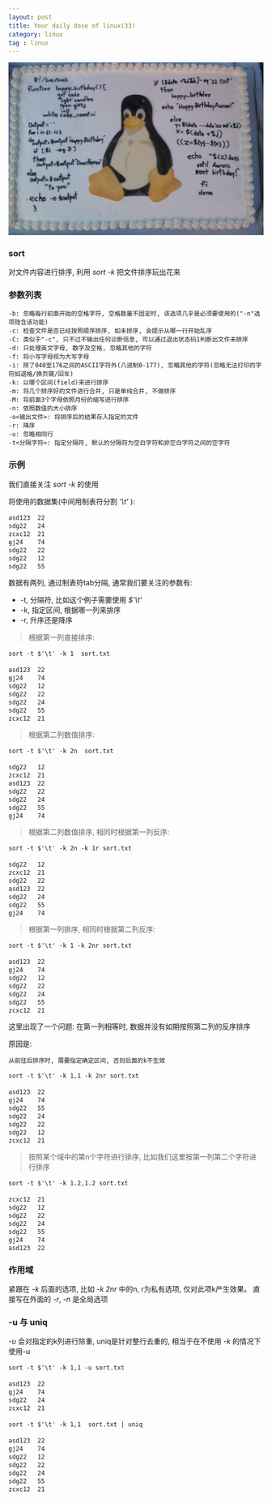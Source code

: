 ```yaml
---
layout: post
title: Your daily dose of linux(33)
category: linux
tag : linux
---
```

<img src="/img/in-post/linux.jpg">

### sort  

对文件内容进行排序, 利用 *sort -k* 把文件排序玩出花来 


### 参数列表 

```
-b: 忽略每行前面开始的空格字符, 空格数量不固定时, 该选项几乎是必须要使用的("-n"选项隐含该功能)  
-c: 检查文件是否已经按照顺序排序, 如未排序, 会提示从哪一行开始乱序
-C: 类似于"-c", 只不过不输出任何诊断信息, 可以通过退出状态码1判断出文件未排序
-d: 只处理英文字母, 数字及空格, 忽略其他的字符
-f: 将小写字母视为大写字母
-i: 除了040至176之间的ASCII字符外(八进制0-177), 忽略其他的字符(忽略无法打印的字符如退格/换页键/回车)
-k: 以哪个区间(field)来进行排序
-m: 将几个排序好的文件进行合并, 只是单纯合并, 不做排序
-M: 将前面3个字母依照月份的缩写进行排序
-n: 依照数值的大小排序
-o<输出文件>: 将排序后的结果存入指定的文件
-r: 降序
-u: 忽略相同行
-t<分隔字符>: 指定分隔符, 默认的分隔符为空白字符和非空白字符之间的空字符
```


### 示例 

我们直接关注 *sort -k* 的使用

将使用的数据集(中间用制表符分割 *'\t'* ):  

```
asd123	22
sdg22	24
zcxc12	21
gj24	74
sdg22	22
sdg22	12
sdg22	55
```

数据有两列, 通过制表符tab分隔, 通常我们要关注的参数有: 

* -t, 分隔符, 比如这个例子需要使用 *$'\t'* 
* -k, 指定区间, 根据哪一列来排序 
* -r, 升序还是降序  


> 根据第一列直接排序: 

```
sort -t $'\t' -k 1  sort.txt

asd123	22
gj24	74
sdg22	12
sdg22	22
sdg22	24
sdg22	55
zcxc12	21
``` 

> 根据第二列数值排序: 

```
sort -t $'\t' -k 2n  sort.txt

sdg22	12
zcxc12	21
asd123	22
sdg22	22
sdg22	24
sdg22	55
gj24	74
```

> 根据第二列数值排序, 相同时根据第一列反序: 

```
sort -t $'\t' -k 2n -k 1r sort.txt

sdg22	12
zcxc12	21
sdg22	22
asd123	22
sdg22	24
sdg22	55
gj24	74

```

> 根据第一列排序, 相同时根据第二列反序: 

```
sort -t $'\t' -k 1 -k 2nr sort.txt

asd123	22
gj24	74
sdg22	12
sdg22	22
sdg22	24
sdg22	55
zcxc12	21
```

这里出现了一个问题: 在第一列相等时, 数据并没有如期按照第二列的反序排序

原因是: 

`从前往后排序时, 需要指定确定区间, 否则后面的k不生效`


```
sort -t $'\t' -k 1,1 -k 2nr sort.txt

asd123	22
gj24	74
sdg22	55
sdg22	24
sdg22	22
sdg22	12
zcxc12	21
```

> 按照某个域中的第n个字符进行排序, 比如我们这里按第一列第二个字符进行排序

```
sort -t $'\t' -k 1.2,1.2 sort.txt

zcxc12	21
sdg22	12
sdg22	22
sdg22	24
sdg22	55
gj24	74
asd123	22
```

### 作用域

紧跟在 *-k* 后面的选项, 比如 *-k 2nr* 中的n, r为私有选项, 仅对此项k产生效果。 直接写在外面的 *-r*, *-n* 是全局选项

### -u 与 uniq

*-u* 会对指定的k列进行除重, uniq是针对整行去重的, 相当于在不使用 *-k* 的情况下使用-u

```
sort -t $'\t' -k 1,1 -u sort.txt

asd123	22
gj24	74
sdg22	24
zcxc12	21

sort -t $'\t' -k 1,1  sort.txt | uniq

asd123	22
gj24	74
sdg22	12
sdg22	22
sdg22	24
sdg22	55
zcxc12	21
```
















